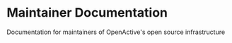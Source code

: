 # Maintainer Documentation
Documentation for maintainers of OpenActive's open source infrastructure
